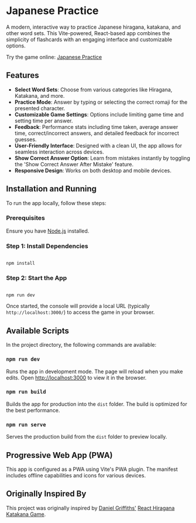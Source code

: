# Japanese Practice

A modern, interactive way to practice Japanese hiragana, katakana, and other word sets. This Vite-powered, React-based app combines the simplicity of flashcards with an engaging interface and customizable options.

Try the game online: [Japanese Practice](https://japanesepractice.app/)

## Features

- **Select Word Sets**: Choose from various categories like Hiragana, Katakana, and more.
- **Practice Mode**: Answer by typing or selecting the correct romaji for the presented character.
- **Customizable Game Settings**: Options include limiting game time and setting time per answer.
- **Feedback**: Performance stats including time taken, average answer time, correct/incorrect answers, and detailed feedback for incorrect guesses.
- **User-Friendly Interface**: Designed with a clean UI, the app allows for seamless interaction across devices.
- **Show Correct Answer Option**: Learn from mistakes instantly by toggling the 'Show Correct Answer After Mistake' feature.
- **Responsive Design**: Works on both desktop and mobile devices.

## Installation and Running

To run the app locally, follow these steps:

### Prerequisites

Ensure you have [Node.js](https://nodejs.org/en/) installed.

### Step 1: Install Dependencies

```

npm install

```

### Step 2: Start the App

```

npm run dev

```

Once started, the console will provide a local URL (typically `http://localhost:3000/`) to access the game in your browser.

## Available Scripts

In the project directory, the following commands are available:

### `npm run dev`

Runs the app in development mode. The page will reload when you make edits. Open [http://localhost:3000](http://localhost:3000) to view it in the browser.

### `npm run build`

Builds the app for production into the `dist` folder. The build is optimized for the best performance.

### `npm run serve`

Serves the production build from the `dist` folder to preview locally.

## Progressive Web App (PWA)

This app is configured as a PWA using Vite's PWA plugin. The manifest includes offline capabilities and icons for various devices.

## Originally Inspired By

This project was originally inspired by [Daniel Griffiths'](https://github.com/Daniel-Griffiths/) [React Hiragana Katakana Game](https://github.com/Daniel-Griffiths/react-hiragana-katakana-game/).
